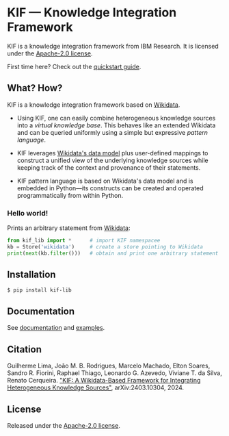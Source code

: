 # KIF — Knowledge Integration Framework #

KIF is a knowledge integration framework from IBM Research.  It is licensed
under the [Apache-2.0 license](./LICENSE).

First time here? Check out the [quickstart
guide](https://ibm.github.io/kif/quickstart.html).

## What? How?

KIF is a knowledge integration framework based on
[Wikidata](https://www.wikidata.org/).

* Using KIF, one can easily combine heterogeneous knowledge sources into a
  *virtual knowledge base*.  This behaves like an extended Wikidata and can
  be queried uniformly using a simple but expressive *pattern language*.

* KIF leverages [Wikidata's data
  model](https://www.wikidata.org/wiki/Wikidata:Data_model) plus
  user-defined mappings to construct a unified view of the underlying
  knowledge sources while keeping track of the context and provenance of
  their statements.

* KIF pattern language is based on Wikidata's data model and is embedded in
  Python—its constructs can be created and operated programmatically from
  within Python.

### Hello world! ###

Prints an arbitrary statement from [Wikidata](https://www.wikidata.org/):

```python
from kif_lib import *      # import KIF namespacee
kb = Store('wikidata')     # create a store pointing to Wikidata
print(next(kb.filter()))   # obtain and print one arbitrary statement
```

## Installation ##

```shell
$ pip install kif-lib
```

## Documentation ##

See [documentation](https://ibm.github.io/kif/) and [examples](./examples).


## Citation ##

Guilherme Lima, João M. B. Rodrigues, Marcelo Machado, Elton Soares, Sandro
R. Fiorini, Raphael Thiago, Leonardo G. Azevedo, Viviane T. da Silva, Renato
Cerqueira. ["KIF: A Wikidata-Based Framework for Integrating Heterogeneous
Knowledge Sources"](https://arxiv.org/abs/2403.10304), arXiv:2403.10304,
2024.


## License ##

Released under the [Apache-2.0 license](./LICENSE).
